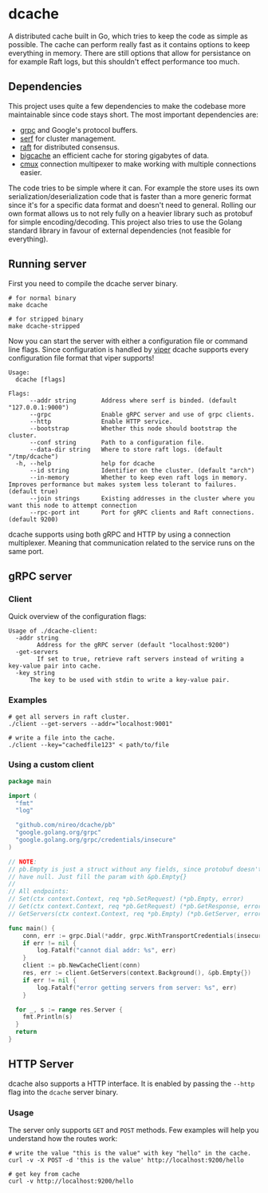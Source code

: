 # dcache

A distributed cache built in Go, which tries to keep the code as simple as possible. The cache can perform really fast as it contains options to keep everything in memory. There are still options that allow for persistance on for example Raft logs, but this shouldn't effect performance too much.

## Dependencies

This project uses quite a few dependencies to make the codebase more maintainable since code stays short. The most important dependencies are:

- [grpc](https://grpc.io) and Google's protocol buffers.
- [serf](https://github.com/hashicorp/serf) for cluster management.
- [raft](https://github.com/hashicorp/raft) for distributed consensus.
- [bigcache](https://github.com/allergo/bigcache) an efficient cache for storing gigabytes of data.
- [cmux](https://github.com/soheilhy/cmux) connection multipexer to make working with multiple connections easier.

The code tries to be simple where it can. For example the store uses its own serialization/deserialization code that is faster than a more generic format since it's for a specific data format and doesn't need to general. Rolling our own format allows us to not rely fully on a heavier library such as protobuf for simple encoding/decoding. This project also tries to use the Golang standard library in favour of external dependencies (not feasible for everything).

## Running server

First you need to compile the dcache server binary.

```
# for normal binary
make dcache

# for stripped binary
make dcache-stripped
```

Now you can start the server with either a configuration file or command line flags. Since configuration is handled by [viper](https://github.com/spf13/viper) dcache supports every configuration file format that viper supports!

```
Usage:
  dcache [flags]

Flags:
      --addr string       Address where serf is binded. (default "127.0.0.1:9000")
      --grpc              Enable gRPC server and use of grpc clients.
      --http              Enable HTTP service.
      --bootstrap         Whether this node should bootstrap the cluster.
      --conf string       Path to a configuration file.
      --data-dir string   Where to store raft logs. (default "/tmp/dcache")
  -h, --help              help for dcache
      --id string         Identifier on the cluster. (default "arch")
      --in-memory         Whether to keep even raft logs in memory. Improves performance but makes system less tolerant to failures. (default true)
      --join strings      Existing addresses in the cluster where you want this node to attempt connection
      --rpc-port int      Port for gRPC clients and Raft connections. (default 9200)
```

dcache supports using both gRPC and HTTP by using a connection multiplexer. Meaning that communication related to the service runs on the same port.

## gRPC server

### Client

Quick overview of the configuration flags:

```
Usage of ./dcache-client:
  -addr string
    	Address for the gRPC server (default "localhost:9200")
  -get-servers
    	If set to true, retrieve raft servers instead of writing a key-value pair into cache.
  -key string
      The key to be used with stdin to write a key-value pair.
```

### Examples

```
# get all servers in raft cluster.
./client --get-servers --addr="localhost:9001"
```

```
# write a file into the cache.
./client --key="cachedfile123" < path/to/file
```

### Using a custom client

```go
package main

import (
  "fmt"
  "log"

  "github.com/nireo/dcache/pb"
  "google.golang.org/grpc"
  "google.golang.org/grpc/credentials/insecure"
)

// NOTE:
// pb.Empty is just a struct without any fields, since protobuf doesn't
// have null. Just fill the param with &pb.Empty{}
//
// All endpoints:
// Set(ctx context.Context, req *pb.SetRequest) (*pb.Empty, error)
// Get(ctx context.Context, req *pb.GetRequest) (*pb.GetResponse, error)
// GetServers(ctx context.Context, req *pb.Empty) (*pb.GetServer, error)

func main() {
	conn, err := grpc.Dial(*addr, grpc.WithTransportCredentials(insecure.NewCredentials()))
	if err != nil {
		log.Fatalf("cannot dial addr: %s", err)
	}
	client := pb.NewCacheClient(conn)
	res, err := client.GetServers(context.Background(), &pb.Empty{})
	if err != nil {
		log.Fatalf("error getting servers from server: %s", err)
	}

  for _, s := range res.Server {
    fmt.Println(s)
  }
  return
}
```

## HTTP Server

dcache also supports a HTTP interface. It is enabled by passing the `--http` flag into the `dcache` server binary.

### Usage

The server only supports `GET` and `POST` methods. Few examples will help you understand how the routes work:

```
# write the value "this is the value" with key "hello" in the cache.
curl -v -X POST -d 'this is the value' http://localhost:9200/hello

# get key from cache
curl -v http://localhost:9200/hello
```

